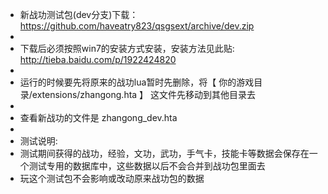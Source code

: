 *  新战功测试包(dev分支)下载： https://github.com/haveatry823/qsgsext/archive/dev.zip
*  
*  下载后必须按照win7的安装方式安装，安装方法见此贴:   http://tieba.baidu.com/p/1922424820
*  
*  运行的时候要先将原来的战功lua暂时先删除，将【 你的游戏目录/extensions/zhangong.hta 】 这文件先移动到其他目录去
*  
*  查看新战功的文件是 zhangong_dev.hta
*
*  测试说明:
*  测试期间获得的战功，经验，文功，武功，手气卡，技能卡等数据会保存在一个测试专用的数据库中，这些数据以后不会合并到战功包里面去
*  玩这个测试包不会影响或改动原来战功包的数据
